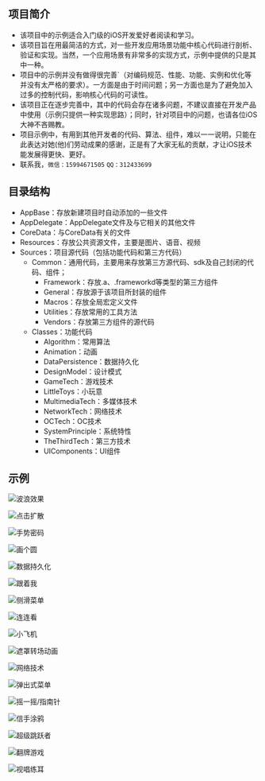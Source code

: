 ## 项目简介

* 该项目中的示例适合入门级的iOS开发爱好者阅读和学习。
* 该项目旨在用最简洁的方式，对一些开发应用场景功能中核心代码进行剖析、验证和实现。当然，一个应用场景有非常多的实现方式，示例中提供的只是其中一种。
* 项目中的示例并没有做得很完善`（对编码规范、性能、功能、实例和优化等并没有太严格的要求）。一方面是由于时间问题；另一方面也是为了避免加入过多的控制代码，影响核心代码的可读性。
* 该项目正在逐步完善中，其中的代码会存在诸多问题，不建议直接在开发产品中使用（示例只提供一种实现思路）；同时，针对项目中的问题，也请各位iOS大神不吝赐教。
* 项目示例中，有用到其他开发者的代码、算法、组件，难以一一说明，只能在此表达对她(他)们劳动成果的感谢，正是有了大家无私的贡献，才让iOS技术能发展得更快、更好。
* 联系我，`微信：15994671505` `QQ：312433699`

## 目录结构

* AppBase：存放新建项目时自动添加的一些文件
* AppDelegate：AppDelegate文件及与它相关的其他文件
* CoreData：与CoreData有关的文件
* Resources：存放公共资源文件，主要是图片、语音、视频
* Sources：项目源代码（包括功能代码和第三方代码）
	* Common：通用代码，主要用来存放第三方源代码、sdk及自己封闭的代码、组件；
		* Framework：存放.a、.frameworkd等类型的第三方组件
		* General：存放源于该项目所封装的组件
		* Macros：存放全局宏定义文件
		* Utilities：存放常用的工具方法
		* Vendors：存放第三方组件的源代码
	* Classes：功能代码
		* Algorithm：常用算法
		* Animation：动画
		* DataPersistence：数据持久化
		* DesignModel：设计模式
		* GameTech：游戏技术
		* LittleToys：小玩意
		* MultimediaTech：多媒体技术
		* NetworkTech：网络技术
		* OCTech：OC技术
		* SystemPrinciple：系统特性
		* TheThirdTech：第三方技术
		* UIComponents：UI组件

## 示例
![波浪效果](https://github.com/yaocw/MyPictures/blob/master/iOS-Demo-ExamplesGif/wave_effective.gif)

![点击扩散](https://github.com/yaocw/MyPictures/blob/master/iOS-Demo-ExamplesGif/click_spread.gif)

![手势密码](https://github.com/yaocw/MyPictures/blob/master/iOS-Demo-ExamplesGif/gesture_secret.gif)

![画个圆](https://github.com/yaocw/MyPictures/blob/master/iOS-Demo-ExamplesGif/draw_a_circle.gif)

![数据持久化](https://github.com/yaocw/MyPictures/blob/master/iOS-Demo-ExamplesGif/data_persistence.gif)

![跟着我](https://github.com/yaocw/MyPictures/blob/master/iOS-Demo-ExamplesGif/follow_me.gif)

![侧滑菜单](https://github.com/yaocw/MyPictures/blob/master/iOS-Demo-ExamplesGif/left_menu.gif)

![连连看](https://github.com/yaocw/MyPictures/blob/master/iOS-Demo-ExamplesGif/link_up.gif)

![小飞机](https://github.com/yaocw/MyPictures/blob/master/iOS-Demo-ExamplesGif/little_plane.gif)

![遮罩转场动画](https://github.com/yaocw/MyPictures/blob/master/iOS-Demo-ExamplesGif/mask_transition.gif)

![网络技术](https://github.com/yaocw/MyPictures/blob/master/iOS-Demo-ExamplesGif/network_tech.gif)

![弹出式菜单](https://github.com/yaocw/MyPictures/blob/master/iOS-Demo-ExamplesGif/pop_menu.gif)

![摇一摇/指南针](https://github.com/yaocw/MyPictures/blob/master/iOS-Demo-ExamplesGif/shake_shake_and_compass.gif)

![信手涂鸦](https://github.com/yaocw/MyPictures/blob/master/iOS-Demo-ExamplesGif/simple_scrawl.gif)

![超级跳跃者](https://github.com/yaocw/MyPictures/blob/master/iOS-Demo-ExamplesGif/super_jumper.gif)

![翻牌游戏](https://github.com/yaocw/MyPictures/blob/master/iOS-Demo-ExamplesGif/trun_cards.gif)

![视唱练耳](https://github.com/yaocw/MyPictures/blob/master/iOS-Demo-ExamplesGif/Solfeggio.gif)

